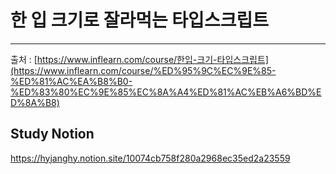 # 한 입 크기로 잘라먹는 타입스크립트

---

출처 : [https://www.inflearn.com/course/한입-크기-타입스크립트](https://www.inflearn.com/course/%ED%95%9C%EC%9E%85-%ED%81%AC%EA%B8%B0-%ED%83%80%EC%9E%85%EC%8A%A4%ED%81%AC%EB%A6%BD%ED%8A%B8)

## Study Notion
https://hyjanghy.notion.site/10074cb758f280a2968ec35ed2a23559
